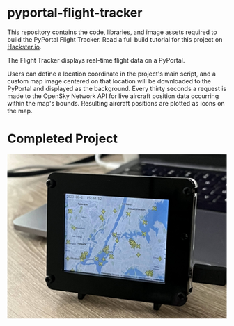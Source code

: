 # pyportal-flight-tracker
This repository contains the code, libraries, and image assets required to build the PyPortal Flight Tracker. Read a full build tutorial for this project on [Hackster.io](https://www.hackster.io/rhammell/pyportal-flight-tracker-0be6b0).

The Flight Tracker displays real-time flight data on a PyPortal.

Users can define a location coordinate in the project's main script, and a custom map image centered on that location will be downloaded to the PyPortal and displayed as the background. Every thirty seconds a request is made to the OpenSky Network API for live aircraft position data occurring within the map's bounds. Resulting aircraft positions are plotted as icons on the map. 

# Completed Project
<img src="img/flight_tracker.jpg">



